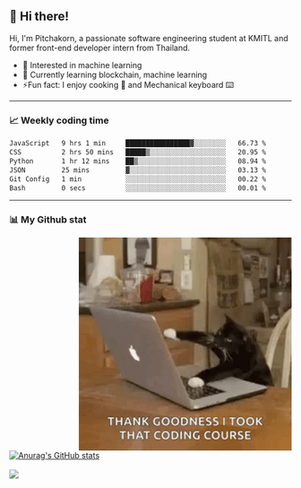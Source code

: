 ## 👋 Hi there!

<!--
**Eggceptional14/Eggceptional14** is a ✨ _special_ ✨ repository because its `README.md` (this file) appears on your GitHub profile.

Here are some ideas to get you started:

- 🔭 I’m currently working on ...
- 🌱 I’m currently learning ...
- 👯 I’m looking to collaborate on ...
- 🤔 I’m looking for help with ...
- 💬 Ask me about ...
- 📫 How to reach me: ...
- 😄 Pronouns: ...
- ⚡ Fun fact: ...
-->
Hi, I'm Pitchakorn, a passionate software engineering student at KMITL and former front-end developer intern from Thailand.

<ul>
  <li> 🧐 Interested in machine learning </li>
  <li> 🌱 Currently learning blockchain, machine learning</li>
  <li> ⚡️Fun fact: I enjoy cooking 🍳 and Mechanical keyboard ⌨️ </li>
</ul>

<hr>

### 📈 Weekly coding time
<!--START_SECTION:waka-->

```text
JavaScript   9 hrs 1 min     ████████████████▓░░░░░░░░   66.73 %
CSS          2 hrs 50 mins   █████▒░░░░░░░░░░░░░░░░░░░   20.95 %
Python       1 hr 12 mins    ██▒░░░░░░░░░░░░░░░░░░░░░░   08.94 %
JSON         25 mins         ▓░░░░░░░░░░░░░░░░░░░░░░░░   03.13 %
Git Config   1 min           ░░░░░░░░░░░░░░░░░░░░░░░░░   00.22 %
Bash         0 secs          ░░░░░░░░░░░░░░░░░░░░░░░░░   00.01 %
```

<!--END_SECTION:waka-->
<hr>

### 📊 My Github stat

<img align="right" alt="GIF" src="https://github.com/Eggceptional14/Eggceptional14/blob/main/coding.gif" width="380" height="380">

[![Anurag's GitHub stats](https://github-readme-stats.vercel.app/api?username=Eggceptional14&theme=github_dark&hide_rank=true)](https://github.com/anuraghazra/github-readme-stats)

<a href="https://github.com/anuraghazra/github-readme-stats">
  <img align="center" src="https://github-readme-stats.vercel.app/api/top-langs/?username=Eggceptional14&layout=compact&theme=github_dark&hide=makefile">
</a>

<br />

